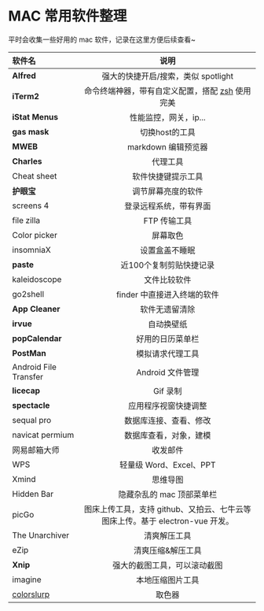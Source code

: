 # MAC 常用软件整理

平时会收集一些好用的 mac 软件，记录在这里方便后续查看~


|  软件名 | 说明 | 
| :--- | :---: |
| **Alfred** | 强大的快捷开启/搜索，类似 spotlight |
| **iTerm2** | 命令终端神器，带有自定义配置，搭配 [zsh](https://ohmyz.sh/) 使用完美 |
| **iStat Menus** | 性能监控，网关，ip... |
| **gas mask** | 切换host的工具 |
| **MWEB** | markdown 编辑预览器 |
| **Charles** | 代理工具 |
| Cheat sheet | 软件快捷键提示工具 |
| **护眼宝** | 调节屏幕亮度的软件 |
| screens 4 | 登录远程系统，带有界面 |
| file zilla | FTP 传输工具 |
| Color picker | 屏幕取色 |
| insomniaX | 设置盒盖不睡眠 |
| **paste** | 近100个复制剪贴快捷记录 |
| kaleidoscope | 文件比较软件 |
| go2shell | finder 中直接进入终端的软件 |
| **App Cleaner** | 软件无遗留清除 |
| **irvue** | 自动换壁纸 |
| **popCalendar** | 好用的日历菜单栏 |
| **PostMan** | 模拟请求代理工具 |
| Android File Transfer | Android 文件管理 |
| **licecap** | Gif 录制 |
| **spectacle** | 应用程序视窗快捷调整 |
| sequal pro | 数据库连接、查看、修改 |
| navicat permium | 数据库查看，对象，建模 |
| 网易邮箱大师 | 收发邮件 |
| WPS | 轻量级 Word、Excel、PPT |
| Xmind | 思维导图 |
| Hidden Bar | 隐藏杂乱的 mac 顶部菜单栏 |
| picGo | 图床上传工具，支持 github、又拍云、七牛云等图床上传。基于 electron-vue 开发。 |
| The Unarchiver | 清爽解压工具 |
| eZip | 清爽压缩&解压工具 |
| **Xnip** | 强大的截图工具，可以滚动截图 |
|imagine|本地压缩图片工具|
|[colorslurp](https://colorslurp.com/)|取色器|

